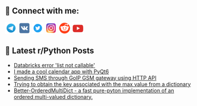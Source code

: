 ## 🔎 Connect with me:
[<img src="https://github.com/bullbesh/bullbesh/blob/main/images/Telegram.png" width="32" height="32" />](https://t.me/bullbesh)
[<img src="https://github.com/bullbesh/bullbesh/blob/main/images/VK.png" width="32" height="32" />](https://vk.com/bullbesh)
[<img src="https://github.com/bullbesh/bullbesh/blob/main/images/Twitter.png" width="32" height="32" />](https://twitter.com/bullbesh1)
[<img src="https://github.com/bullbesh/bullbesh/blob/main/images/Instagram.png" width="32" height="32" />](https://www.instagram.com/bullbesh)
[<img src="https://github.com/bullbesh/bullbesh/blob/main/images/Reddit.png" width="32" height="32" />](https://www.reddit.com/user/bullbesh)
[<img src="https://github.com/bullbesh/bullbesh/blob/main/images/YouTube.png" width="32" height="32" />](https://www.youtube.com/channel/UCtfjRs6uzgq5mfm8S06WTcg)

## 📕 Latest r/Python Posts
<!-- BLOG-POST-LIST:START -->
- [Databricks error &#39;list not callable&#39;](https://www.reddit.com/r/Python/comments/1dgqdq1/databricks_error_list_not_callable/)
- [I made a cool calendar app with PyQt6](https://www.reddit.com/r/Python/comments/1dgpg4g/i_made_a_cool_calendar_app_with_pyqt6/)
- [Sending SMS through GoIP GSM gateway using HTTP API](https://www.reddit.com/r/Python/comments/1dgo671/sending_sms_through_goip_gsm_gateway_using_http/)
- [Trying to obtain the key associated with the max value from a dictionary](https://www.reddit.com/r/Python/comments/1dgni1f/trying_to_obtain_the_key_associated_with_the_max/)
- [Better-OrderedMultiDict - a fast pure-pyton implementation of an ordered multi-valued dictionary.](https://www.reddit.com/r/Python/comments/1dgmtbx/betterorderedmultidict_a_fast_purepyton/)
<!-- BLOG-POST-LIST:END -->
